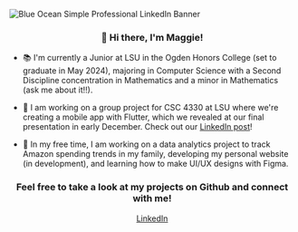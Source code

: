 ![Blue Ocean Simple Professional LinkedIn Banner](https://user-images.githubusercontent.com/81037163/178507560-fe8d4b08-ae99-4dfc-8c83-f31294736ff7.png)

### <div align="center">👋 Hi there, I'm Maggie!</div>

- 📚 I'm currently a Junior at LSU in the Ogden Honors College (set to graduate in May 2024), majoring in Computer Science with a Second Discipline concentration in Mathematics and a minor in Mathematics (ask me about it!!).

- 🔭 I am working on a group project for CSC 4330 at LSU where we're creating a mobile app with Flutter, which we revealed at our final presentation in early December. Check out our [LinkedIn post](https://www.linkedin.com/posts/maggiestewart225_industry-activity-6997605501874180096-V0le?utm_source=share&utm_medium=member_desktop)!

- 🌱 In my free time, I am working on a data analytics project to track Amazon spending trends in my family, developing my personal website (in development), and learning how to make UI/UX designs with Figma.

### <div align="center">Feel free to take a look at my projects on Github and connect with me!</div>

<p align="center"> <a href="https://www.linkedin.com/in/maggiestewart225/">LinkedIn</a><p>

<!-- <p align="center"> <a href="https://www.linkedin.com/in/maggiestewart225/">LinkedIn</a> | 
<a href="https://maggiestewart.github.io/MaggiePersonalWebsite/"> Personal Website<p> -->



<!--
**maggiestewart/maggiestewart** is a ✨ _special_ ✨ repository because its `README.md` (this file) appears on your GitHub profile.

Here are some ideas to get you started:

- 🔭 I’m currently working on ...
- 🌱 I’m currently learning ...
- 👯 I’m looking to collaborate on ...
- 🤔 I’m looking for help with ...
- 💬 Ask me about ...
- 📫 How to reach me: ...
- 😄 Pronouns: ...
- ⚡ Fun fact: ...
-->
